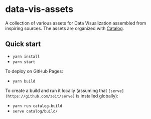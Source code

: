 # data-vis-assets

A collection of various assets for Data Visualization assembled from inspiring sources. The assets are organized with [Catalog](https://www.catalog.style/).

## Quick start

- `yarn install`
- `yarn start`

To deploy on GitHub Pages:

- `yarn build`

To create a build and run it locally (assuming that `[serve](https://github.com/zeit/serve)` is installed globally):

- `yarn run catalog-build`
- `serve catalog/build/`
